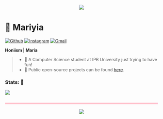 <p align="center">
  <img src="https://github.com/user-attachments/assets/42663162-a378-4664-8192-2e634669351f">
</p>

# 🌸 Mariyia
[![Github](https://img.shields.io/badge/-honiism-black?style=flat&logo=Github&logoColor=white)](https://github.com/honiism)
[![Instagram](https://img.shields.io/badge/-honiism-c13584?style=flat&labelColor=c13584&logo=instagram&logoColor=white)](https://www.instagram.com/studyingwmary?igsh=MTY2ZndsbWQyazI1cg==)
[![Gmail](https://img.shields.io/badge/-honiism@gmail.com-c14438?style=flat&logo=Gmail&logoColor=white)](mailto:honiism@gmail.com)

<img align="right" src="" height="auto" width="200">

**Honiism | Maria**
> - 🌊 A Computer Science student at IPB University just trying to have fun!
> - 🌸 Public open-source projects can be found [here](https://github.com/honiism?tab=repositories).

### Stats: 🌸
<img src="https://github-readme-stats.vercel.app/api?username=honiism&count_private=true&show_icons=true&theme=material-palenight" width="400"/>

<p align="center">
  <img src="https://github.com/honiism/lemi-bot/blob/assets/assets/Divider.png?raw=true" height="5" width="1000">
</p>

<p align="center">
  <img src="https://i.pinimg.com/originals/89/60/89/896089e6dfbdd8a0ba16d37a705e4c4f.gif" height="auto" width="500">
</p>
